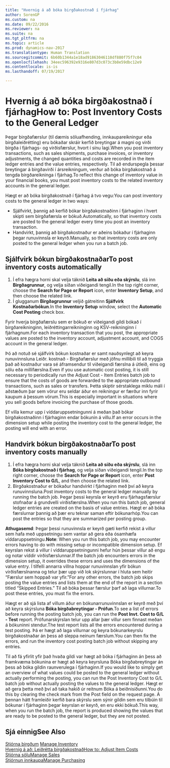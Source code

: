 ```yaml
---
title: "Hvernig á að bóka birgðakostnað í fjárhag"
author: SorenGP
ms.custom: na
ms.date: 09/22/2016
ms.reviewer: na
ms.suite: na
ms.tgt_pltfrm: na
ms.topic: article
ms.prod: dynamics-nav-2017
ms.translationtype: Human Translation
ms.sourcegitcommit: 6b60b1344a1e18ad91863046110df880f75f7c04
ms.openlocfilehash: 34eec596392e9316e807d3c073c3b8e59dbc12e9
ms.contentlocale: is-is
ms.lasthandoff: 07/19/2017

---
```


# <a name="how-to-post-inventory-costs-to-the-general-ledger"></a><span data-ttu-id="91628-102">Hvernig á að bóka birgðakostnað í fjárhag</span><span class="sxs-lookup"><span data-stu-id="91628-102">How to: Post Inventory Costs to the General Ledger</span></span>   
<span data-ttu-id="91628-103">Þegar birgðafærslur (til dæmis söluafhending, innkaupareikningur eða birgðaleiðrétting) eru bókaðar skráir kerfið breytingar á magni og virði birgða í fjárhags- og virðisfærslur, hvort í sínu lagi.</span><span class="sxs-lookup"><span data-stu-id="91628-103">When you post inventory transactions, such as sales shipments, purchase invoices, or inventory adjustments, the changed quantities and costs are recorded in the item ledger entries and the value entries, respectively.</span></span> <span data-ttu-id="91628-104">Til að endurspegla þessar breytingar á birgðavirði í ársreikningum, verður að bóka birgðakostnað á tengda birgðareikninga í fjárhag.</span><span class="sxs-lookup"><span data-stu-id="91628-104">To reflect this change of inventory value in your financial books, you must post inventory costs to the related inventory accounts in the general ledger.</span></span>

<span data-ttu-id="91628-105">Hægt er að bóka birgðakostnað í fjárhag á tvo vegu:</span><span class="sxs-lookup"><span data-stu-id="91628-105">You can post inventory costs to the general ledger in two ways:</span></span>

- <span data-ttu-id="91628-106">Sjálfvirkt, þannig að kerfið bókar birgðakostnaðinn í fjárhaginn í hvert skipti sem birgðafærsla er bókuð.</span><span class="sxs-lookup"><span data-stu-id="91628-106">Automatically, so that inventory costs are posted to the general ledger every time you post an inventory transaction.</span></span>
- <span data-ttu-id="91628-107">Handvirkt, þannig að birgðakostnaður er aðeins bókaður í fjárhaginn þegar runuvinnsla er keyrð.</span><span class="sxs-lookup"><span data-stu-id="91628-107">Manually, so that inventory costs are only posted to the general ledger when you run a batch job.</span></span>


## <a name="to-post-inventory-costs-automatically"></a><span data-ttu-id="91628-108">Sjálfvirk bókun birgðakostnaðar</span><span class="sxs-lookup"><span data-stu-id="91628-108">To post inventory costs automatically</span></span>
1. <span data-ttu-id="91628-109">Í efra hægra horni skal velja táknið **Leita að síðu eða skýrslu**, slá inn **Birgðagrunnur**, og velja síðan viðeigandi tengil.</span><span class="sxs-lookup"><span data-stu-id="91628-109">In the top right corner, choose the **Search for Page or Report** icon, enter **Inventory Setup**, and then choose the related link.</span></span>
2. <span data-ttu-id="91628-110">Í glugganum **Birgðagrunnur** veljið gátreitinn **Sjálfvirk Kostnaðarbókun**.</span><span class="sxs-lookup"><span data-stu-id="91628-110">In the **Inventory Setup** window, select the **Automatic Cost Posting** check box.</span></span>

<span data-ttu-id="91628-111">Fyrir hverja birgðafærslu sem er bókuð er viðeigandi gildi bókað í birgðareikninginn, leiðréttingarreikninginn og KSV-reikninginn í fjárhagnum.</span><span class="sxs-lookup"><span data-stu-id="91628-111">For each inventory transaction that you post, the appropriate values are posted to the inventory account, adjustment account, and COGS account in the general ledger.</span></span>

<span data-ttu-id="91628-112">Þó að notuð sé sjálfvirk bókun kostnaðar er samt nauðsynlegt að keyra runuvinnsluna Leiðr. kostnað - Birgðafærslur með jöfnu millibili til að tryggja það að kostnaður vara sé áframsendur til viðeigandi færslna á útleið, eins og sölu eða millifærslna.</span><span class="sxs-lookup"><span data-stu-id="91628-112">Even if you use automatic cost posting, it is still necessary to periodically run the Adjust Cost - Item Entries batch job to ensure that the costs of goods are forwarded to the appropriate outbound transactions, such as sales or transfers.</span></span> <span data-ttu-id="91628-113">Þetta skiptir sérstaklega miklu máli í aðstæðum þar sem vörur eru seldar áður en reikningur er færður inn fyrir kaupum á þessum vörum.</span><span class="sxs-lookup"><span data-stu-id="91628-113">This is especially important in situations where you sell goods before invoicing the purchase of those goods.</span></span>

<span data-ttu-id="91628-114">Ef villa kemur upp í víddaruppsetningunni á meðan það bókar birgðakostnaðinn í fjárhaginn endar bókunin á villu.</span><span class="sxs-lookup"><span data-stu-id="91628-114">If an error occurs in the dimension setup while posting the inventory cost to the general ledger, the posting will end with an error.</span></span>

## <a name="to-post-inventory-costs-manually"></a><span data-ttu-id="91628-115">Handvirk bókun birgðakostnaðar</span><span class="sxs-lookup"><span data-stu-id="91628-115">To post inventory costs manually</span></span>
1. <span data-ttu-id="91628-116">Í efra hægra horni skal velja táknið **Leita að síðu eða skýrslu**, slá inn **Bóka birgðakostnað í fjárhag**, og velja síðan viðeigandi tengil.</span><span class="sxs-lookup"><span data-stu-id="91628-116">In the top right corner, choose the **Search for Page or Report** icon, enter **Post Inventory Cost to G/L**, and then choose the related link.</span></span>
2. <span data-ttu-id="91628-117">Birgðakostnaður er bókaður handvirkt í fjárhaginn með því að keyra runuvinnsluna.</span><span class="sxs-lookup"><span data-stu-id="91628-117">Post inventory costs to the general ledger manually by running the batch job.</span></span> <span data-ttu-id="91628-118">Þegar þessi keyrsla er keyrð eru fjárhagsfærslur stofnaðar á grundvelli virðisfærslna.</span><span class="sxs-lookup"><span data-stu-id="91628-118">When you run this batch job, general ledger entries are created on the basis of value entries.</span></span> <span data-ttu-id="91628-119">Hægt er að bóka færslurnar þannig að þær eru teknar saman eftir bókunarhóp.</span><span class="sxs-lookup"><span data-stu-id="91628-119">You can post the entries so that they are summarized per posting group.</span></span>

<span data-ttu-id="91628-120">**Athugasemd**: Þegar þessi runuvinnsla er keyrð gæti kerfið rekist á villur sem hafa með uppsetningu sem vantar að gera eða ósamhæfa víddaruppsetningu.</span><span class="sxs-lookup"><span data-stu-id="91628-120">**Note**: When you run this batch job, you may encounter errors having to do with missing setup or incompatible dimension setup.</span></span> <span data-ttu-id="91628-121">Ef keyrslan rekst á villur í víddaruppsetningunni hefur hún þessar villur að engu og notar víddir virðisfærslunnar.</span><span class="sxs-lookup"><span data-stu-id="91628-121">If the batch job encounters errors in the dimension setup, it overrides these errors and uses the dimensions of the value entry.</span></span> <span data-ttu-id="91628-122">Í tilfelli annarra villna hoppar runuvinnslan yfir bókun virðisfærslnanna og telur þær upp við lok skýrslunnar í hluta sem heitir “Færslur sem hoppað var yfir.”</span><span class="sxs-lookup"><span data-stu-id="91628-122">For any other errors, the batch job skips posting the value entries and lists them at the end of the report in a section titled “Skipped Entries.”</span></span> <span data-ttu-id="91628-123">Til að bóka þessar færslur þarf að laga villurnar.</span><span class="sxs-lookup"><span data-stu-id="91628-123">To post these entries, you must fix the errors.</span></span>

<span data-ttu-id="91628-124">Hægt er að sjá lista af villum áður en bókunarrunuvinnslan er keyrð með því að keyra skýrsluna **Bóka birgðabreytingar - Prófun**.</span><span class="sxs-lookup"><span data-stu-id="91628-124">To see a list of errors before running the posting batch job, you can run the **Post Invt. Cost to G/L - Test** report.</span></span> <span data-ttu-id="91628-125">Prófunarskýrslan telur upp allar þær villur sem finnast meðan á bókuninni stendur.</span><span class="sxs-lookup"><span data-stu-id="91628-125">The test report lists all the errors encountered during a test posting.</span></span> <span data-ttu-id="91628-126">Þá er hægt að laga villurnar og keyra bókunarkeyrslu birgðakostnaðar án þess að sleppa neinum færslum.</span><span class="sxs-lookup"><span data-stu-id="91628-126">You can then fix the errors, and run the inventory cost posting batch job without skipping any entries.</span></span>

<span data-ttu-id="91628-127">Til að fá yfirlit yfir það hvaða gildi var hægt að bóka í fjárhaginn án þess að framkvæma bókunina er hægt að keyra keyrsluna Bóka birgðabreytingar án þess að bóka gildin raunverulega í fjárhaginn.</span><span class="sxs-lookup"><span data-stu-id="91628-127">If you would like to simply get an overview of what values could be posted to the general ledger without actually performing the posting, you can run the Post Inventory Cost to G/L batch job without actually posting the values to the general ledger.</span></span> <span data-ttu-id="91628-128">Hægt er að gera þetta með því að taka hakið úr reitnum Bóka á beiðnisíðunni.</span><span class="sxs-lookup"><span data-stu-id="91628-128">You do this by clearing the check mark from the Post field on the request page.</span></span> <span data-ttu-id="91628-129">Á þennan hátt framleiðir kerfið bara skýrslu sem sýnir gildin sem eru tilbúin til bókunar í fjárhaginn þegar keyrslan er keyrð, en eru ekki bókuð.</span><span class="sxs-lookup"><span data-stu-id="91628-129">This way, when you run the batch job, the report is produced showing the values that are ready to be posted to the general ledger, but they are not posted.</span></span>

## <a name="see-also"></a><span data-ttu-id="91628-130">Sjá einnig</span><span class="sxs-lookup"><span data-stu-id="91628-130">See Also</span></span>
<span data-ttu-id="91628-131">[Stjórna birgðum](inventory-manage-inventory.md)  </span><span class="sxs-lookup"><span data-stu-id="91628-131">[Manage Inventory](inventory-manage-inventory.md)  </span></span>  
[<span data-ttu-id="91628-132">Hvernig á að: Leiðrétta birgðakostnað</span><span class="sxs-lookup"><span data-stu-id="91628-132">How to: Adjust Item Costs</span></span>](inventory-how-adjust-item-costs.md)  
[<span data-ttu-id="91628-133">Stjórna sölu</span><span class="sxs-lookup"><span data-stu-id="91628-133">Manage Sales</span></span>](sales-manage-sales.md)  
[<span data-ttu-id="91628-134">Stjórnun innkaupa</span><span class="sxs-lookup"><span data-stu-id="91628-134">Manage Purchasing</span></span>](purchasing-manage-purchasing.md)

